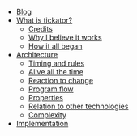 <ul class="nav nav-stacked">
    <li><a href="/" class="{% if page.url == '/' %}currrent-page{% endif %}">Blog</a></li>
    <li><a href="/articles/what-is-tickator" class="{% if page.url == '/articles/what-is-tickator' %}currrent-page{% endif %}">What is tickator?</a>
      <ul class="nav nav-stacked second-level">
        <li><a href="/articles/credits" class="{% if page.url == '/articles/credits' %}currrent-page{% endif %}">Credits</a></li>
        <li><a href="/articles/why-i-believe-it-works" class="{% if page.url == '/articles/why-i-believe-it-works' %}currrent-page{% endif %}">Why I believe it works</a></li>
        <li><a href="/articles/how-it-began" class="{% if page.url == '/articles/how-it-began' %}currrent-page{% endif %}">How it all began</a></li>
      </ul>
    </li>
    <li><a href="/articles/architecture" class="{% if page.url == '/articles/architecture' %}currrent-page{% endif %}">Architecture</a>
      <ul class="nav nav-stacked second-level">
        <li><a href="/articles/timing-and-rules" class="{% if page.url == '/articles/timing-and-rules' %}currrent-page{% endif %}">Timing and rules</a></li>
        <li><a href="/articles/alive-all-the-time" class="{% if page.url == '/articles/alive-all-the-time' %}currrent-page{% endif %}">Alive all the time</a></li>
        <li><a href="/articles/reaction-to-change" class="{% if page.url == '/articles/reaction-to-change' %}currrent-page{% endif %}">Reaction to change</a></li>
        <li><a href="/articles/program-flow" class="{% if page.url == '/articles/program-flow' %}currrent-page{% endif %}">Program flow</a></li>
        <li><a href="/articles/properties" class="{% if page.url == '/articles/properties' %}currrent-page{% endif %}">Properties</a></li>
        <li><a href="/articles/relation-to-other-technologies" class="{% if page.url == '/articles/relation-to-other-technologies' %}currrent-page{% endif %}">Relation to other technologies</a></li>
        <li><a href="/articles/complexity" class="{% if page.url == '/articles/complexity' %}currrent-page{% endif %}">Complexity</a></li>
      </ul>
    </li>
    <li><a href="/articles/implementation" class="{% if page.url == '/articles/implementation' %}currrent-page{% endif %}">Implementation</a></li>
</ul>
